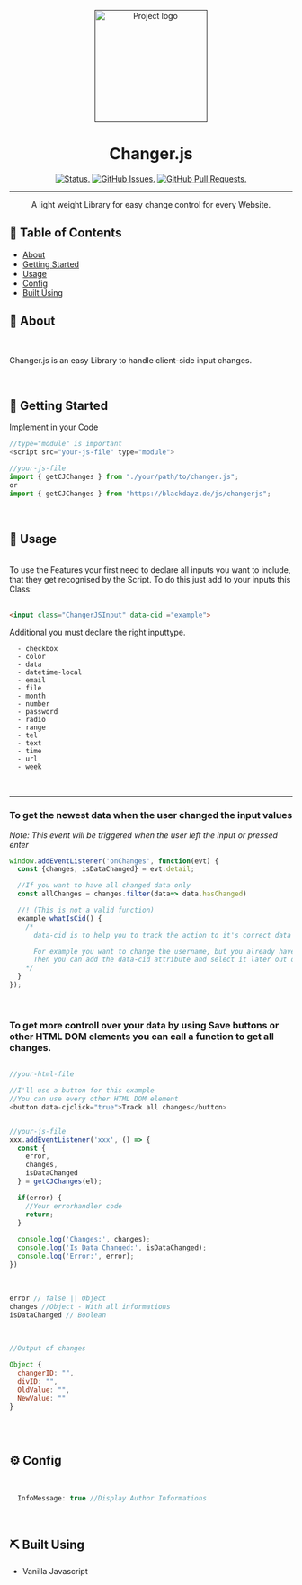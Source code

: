 <p align="center">
  <a href="" rel="noopener">
 <img width=auto height=200px src="https://www.blackdayz.de/src/img/logo/BlackDayzLogo.png" alt="Project logo"></a>
</p>

<h1 align="center">Changer.js</h1>

<div align="center">

[![Status.](https://img.shields.io/badge/status-active-success.svg)]()
[![GitHub Issues.](https://img.shields.io/github/issues/Mittelblut9/ChangerJS.svg)](https://github.com/Mittelblut9/ChangerJs/issues)
[![GitHub Pull Requests.](https://img.shields.io/github/issues-pr/Mittelblut9/ChangerJS.svg)](https://github.com/Mittelblut9/ChangerJs/pulls)

</div>

---

<p align="center">A light weight Library for easy change control for every Website.
    <br> 
</p>

## 📝 Table of Contents

- [About](#about)
- [Getting Started](#getting_started)
- [Usage](#usage)
- [Config](#config)
- [Built Using](#built_using)

## 🧐 About <a name = "about"></a>

<br>

Changer.js is an easy Library to handle client-side input changes.

<br>

## 🏁 Getting Started <a name = "getting_started"></a>

Implement in your Code

```js
//type="module" is important
<script src="your-js-file" type="module">

//your-js-file
import { getCJChanges } from "./your/path/to/changer.js";
or
import { getCJChanges } from "https://blackdayz.de/js/changerjs";
```

<br>

## 🎈 Usage <a name="usage"></a>
<br>
To use the Features your first need to declare all inputs you want to include, that they get recognised by the Script. 
To do this just add to your inputs this Class:
<br><br>

```html
<input class="ChangerJSInput" data-cid ="example">
```
Additional you must declare the right inputtype.

```
  - checkbox
  - color
  - data
  - datetime-local
  - email
  - file
  - month
  - number
  - password
  - radio
  - range
  - tel
  - text
  - time
  - url
  - week
```
<br>

<hr>

<h3><strong>To get the newest data when the user changed the input values</strong></h3>
<i>Note: This event will be triggered when the user left the input or pressed enter</i>
<br>

```js
window.addEventListener('onChanges', function(evt) {
  const {changes, isDataChanged} = evt.detail;

  //If you want to have all changed data only
  const allChanges = changes.filter(data=> data.hasChanged)

  //! (This is not a valid function)
  example whatIsCid() {
    /*
      data-cid is to help you to track the action to it's correct data

      For example you want to change the username, but you already have an id for the input.
      Then you can add the data-cid attribute and select it later out of the object.
    */
  }
});
```

<br>

<h3><strong>To get more controll over your data by using Save buttons or other HTML DOM elements you can call a function to get all changes.</strong></h3>

```js

//your-html-file

//I'll use a button for this example
//You can use every other HTML DOM element
<button data-cjclick="true">Track all changes</button>


//your-js-file
xxx.addEventListener('xxx', () => {
  const {
    error,
    changes,
    isDataChanged
  } = getCJChanges(el);

  if(error) {
    //Your errorhandler code
    return;
  }
  
  console.log('Changes:', changes);
  console.log('Is Data Changed:', isDataChanged);
  console.log('Error:', error);
})
```

<br>

```js
error // false || Object
changes //Object - With all informations
isDataChanged // Boolean
```

<br>

```js
//Output of changes

Object { 
  changerID: "", 
  divID: "", 
  OldValue: "", 
  NewValue: "" 
}
​
```

<br>

## ⚙️ Config <a name="config"></a>
<br>

```js
  InfoMessage: true //Display Author Informations

```

<br>

## ⛏️ Built Using <a name = "built_using"></a>

- Vanilla Javascript
